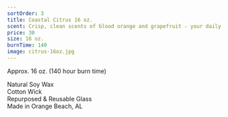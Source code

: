 ```yaml
---
sortOrder: 3
title: Coastal Citrus 16 oz.
scent: Crisp, clean scents of blood orange and grapefruit - your daily dose of Vitamin "Sea"
price: 30
size: 16 oz.
burnTime: 140
image: citrus-16oz.jpg
---
```


Approx. 16 oz. (140 hour burn time)<br>

Natural Soy Wax<br>
Cotton Wick<br>
Repurposed & Reusable Glass<br>
Made in Orange Beach, AL